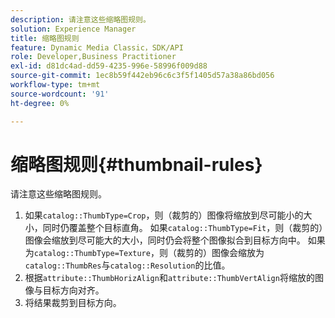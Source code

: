 ```yaml
---
description: 请注意这些缩略图规则。
solution: Experience Manager
title: 缩略图规则
feature: Dynamic Media Classic，SDK/API
role: Developer,Business Practitioner
exl-id: d81dc4ad-dd59-4235-996e-58996f009d88
source-git-commit: 1ec8b59f442eb96c6c3f5f1405d57a38a86bd056
workflow-type: tm+mt
source-wordcount: '91'
ht-degree: 0%

---
```


# 缩略图规则{#thumbnail-rules}

请注意这些缩略图规则。

1. 如果`catalog::ThumbType=Crop`，则（裁剪的）图像将缩放到尽可能小的大小，同时仍覆盖整个目标直角。 如果`catalog::ThumbType=Fit`，则（裁剪的）图像会缩放到尽可能大的大小，同时仍会将整个图像拟合到目标方向中。 如果为`catalog::ThumbType=Texture`，则（裁剪的）图像会缩放为`catalog::ThumbRes`与`catalog::Resolution`的比值。
1. 根据`attribute::ThumbHorizAlign`和`attribute::ThumbVertAlign`将缩放的图像与目标方向对齐。
1. 将结果裁剪到目标方向。

